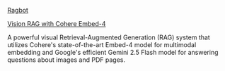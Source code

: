 [Ragbot](https://github.com/snsupratim/RagBot/blob/main/index.py)

[Vision RAG with Cohere Embed-4](https://github.com/Shubhamsaboo/awesome-llm-apps/tree/main/rag_tutorials/vision_rag)

A powerful visual Retrieval-Augmented Generation (RAG) system that utilizes Cohere's state-of-the-art Embed-4 model for multimodal embedding and Google's efficient Gemini 2.5 Flash model for answering questions about images and PDF pages.
